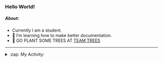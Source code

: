 ### Hello World!

##### About:
- Currently I am a student.
- 🌱 I’m learning how to make better documentation.
- 🌱 GO PLANT SOME TREES AT [TEAM TREES](https://teamtrees.org/)

---
<details>
  <summary>:zap: My Activity:</summary>
  
<!--START_SECTION:waka-->
![Code Time](http://img.shields.io/badge/Code%20Time-1%2C202%20hrs%2059%20mins-blue)

**I'm a Night 🦉** 

```text
🌞 Morning                1866 commits        ███░░░░░░░░░░░░░░░░░░░░░░   10.04 % 
🌆 Daytime                6334 commits        █████████░░░░░░░░░░░░░░░░   34.09 % 
🌃 Evening                5326 commits        ███████░░░░░░░░░░░░░░░░░░   28.67 % 
🌙 Night                  5052 commits        ███████░░░░░░░░░░░░░░░░░░   27.19 % 
```
📅 **I'm Most Productive on Wednesday** 

```text
Monday                   2615 commits        ████░░░░░░░░░░░░░░░░░░░░░   14.08 % 
Tuesday                  2529 commits        ███░░░░░░░░░░░░░░░░░░░░░░   13.61 % 
Wednesday                4360 commits        ██████░░░░░░░░░░░░░░░░░░░   23.47 % 
Thursday                 2396 commits        ███░░░░░░░░░░░░░░░░░░░░░░   12.90 % 
Friday                   1953 commits        ███░░░░░░░░░░░░░░░░░░░░░░   10.51 % 
Saturday                 1619 commits        ██░░░░░░░░░░░░░░░░░░░░░░░   08.71 % 
Sunday                   3106 commits        ████░░░░░░░░░░░░░░░░░░░░░   16.72 % 
```


📊 **This Week I Spent My Time On** 

```text
🔥 Editors: 
IntelliJ                 3 hrs 45 mins       █████████████████░░░░░░░░   68.38 % 
VS Code                  1 hr 44 mins        ████████░░░░░░░░░░░░░░░░░   31.62 % 

🐱‍💻 Projects: 
CSE224-Fundamentals-of-An2 hrs 6 mins        ██████████░░░░░░░░░░░░░░░   38.49 % 
givbacks-admin           1 hr 42 mins        ████████░░░░░░░░░░░░░░░░░   31.24 % 
demo                     1 hr 36 mins        ███████░░░░░░░░░░░░░░░░░░   29.29 % 
Unknown Project          2 mins              ░░░░░░░░░░░░░░░░░░░░░░░░░   00.61 % 
giveth-dapps-v2          1 min               ░░░░░░░░░░░░░░░░░░░░░░░░░   00.38 % 
```


 Last Updated on 21/09/2023 11:11:07 UTC
<!--END_SECTION:waka-->
</details>
